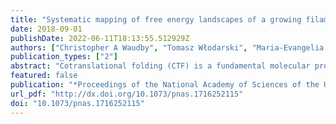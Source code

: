 ```yaml
---
title: "Systematic mapping of free energy landscapes of a growing filamin domain during biosynthesis."
date: 2018-09-01
publishDate: 2022-06-11T18:13:55.512929Z
authors: ["Christopher A Waudby", "Tomasz Włodarski", "Maria-Evangelia Karyadi", "Anaïs M E Cassaignau", "Sammy H S Chan", "Anne S Wentink", "Julian M Schmidt-Engler", "Carlo Camilloni", "Michele Vendruscolo", "Lisa D Cabrita", "John Christodoulou"]
publication_types: ["2"]
abstract: "Cotranslational folding (CTF) is a fundamental molecular process that ensures efficient protein biosynthesis and minimizes the formation of misfolded states. However, the complexity of this process makes it extremely challenging to obtain structural characterizations of CTF pathways. Here, we correlate observations of translationally arrested nascent chains with those of a systematic C-terminal truncation strategy. We create a detailed description of chain length-dependent free energy landscapes associated with folding of the FLN5 filamin domain, in isolation and on the ribosome, and thus, quantify a substantial destabilization of the native structure on the ribosome. We identify and characterize two folding intermediates formed in isolation, including a partially folded intermediate associated with the isomerization of a conserved cis proline residue. The slow folding associated with this process raises the prospect that neighboring unfolded domains might accumulate and misfold during biosynthesis. We develop a simple model to quantify the risk of misfolding in this situation and show that catalysis of folding by peptidyl-prolyl isomerases is sufficient to eliminate this hazard. Copyright o̧pyright 2018 the Author(s). Published by PNAS."
featured: false
publication: "*Proceedings of the National Academy of Sciences of the United States of America*"
url_pdf: "http://dx.doi.org/10.1073/pnas.1716252115"
doi: "10.1073/pnas.1716252115"
---
```


